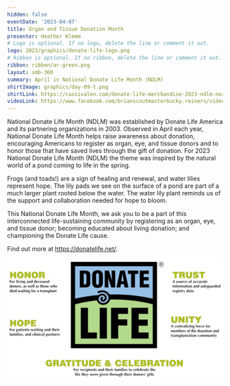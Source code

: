 ```yaml
---
hidden: false
eventDate: '2023-04-07'
title: Organ and Tissue Donation Month
presenter: Heather Klemm
# Logo is optional. If no logo, delete the line or comment it out.
logo: 2023/graphics/donate-life-logo.png
# Ribbon is optional. If no ribbon, delete the line or comment it out.
ribbon: ribbon/ar-green.png
layout: smb-360
summary: April is National Donate Life Month (NDLM)
shirtImage: graphics/day-09-t.png
shirtLink: https://cassivalen.com/donate-life-merchandise-2023-ndlm-next-level-shirt?product=unisex-standard-t-shirt&variant_key=royal-s&color=royal&size=s&gclid=Cj0KCQjwuLShBhC_ARIsAFod4fKv6yv6YDoWAenkOM5BDrk4WevIpxHkvRwaKk5moZuOvlnSplqgJ_oaAg9QEALw_wcB
videoLink: https://www.facebook.com/brianscoutmasterbucky.reiners/videos/168588576098601
---
```


National Donate Life Month (NDLM) was established by Donate Life America and its partnering organizations in 2003. Observed in April each year, National Donate Life Month helps raise awareness about donation, encouraging Americans to register as organ, eye, and tissue donors and to honor those that have saved lives through the gift of donation. For 2023 National Donate Life Month (NDLM) the theme was inspired by the natural world of a pond coming to life in the spring.

Frogs (and toads!) are a sign of healing and renewal, and water lilies represent hope. The lily pads we see on the surface of a pond are part of a much larger plant rooted below the water. The water lily plant reminds us of the support and collaboration needed for hope to bloom.

This National Donate Life Month, we ask you to be a part of this interconnected life-sustaining community by registering as an organ, eye, and tissue donor; becoming educated about living donation; and championing the Donate Life cause.

Find out more at https://donatelife.net/.


<img src="graphics/donate-life-pic-01.png" class="Maw(100%)">


